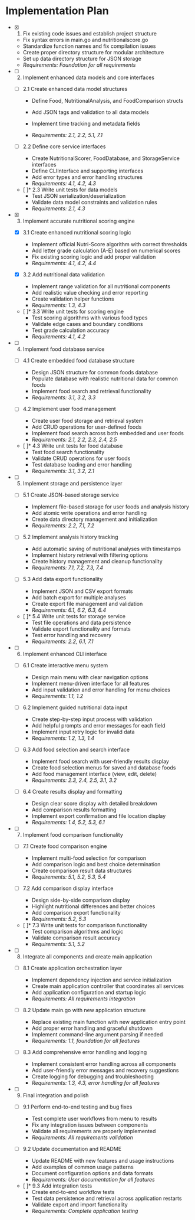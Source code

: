 # Implementation Plan

- [x] 1. Fix existing code issues and establish project structure



  - Fix syntax errors in main.go and nutritionalscore.go
  - Standardize function names and fix compilation issues
  - Create proper directory structure for modular architecture
  - Set up data directory structure for JSON storage
  - _Requirements: Foundation for all requirements_





- [ ] 2. Implement enhanced data models and core interfaces
  - [ ] 2.1 Create enhanced data model structures
    - Define Food, NutritionalAnalysis, and FoodComparison structs
    - Add JSON tags and validation to all data models


    - Implement time tracking and metadata fields
    - _Requirements: 2.1, 2.2, 5.1, 7.1_

  - [ ] 2.2 Define core service interfaces
    - Create NutritionalScorer, FoodDatabase, and StorageService interfaces
    - Define CLIInterface and supporting interfaces
    - Add error types and error handling structures
    - _Requirements: 4.1, 4.2, 4.3_


  - [ ]* 2.3 Write unit tests for data models
    - Test JSON serialization/deserialization
    - Validate data model constraints and validation rules
    - _Requirements: 2.1, 4.3_

- [x] 3. Implement accurate nutritional scoring engine

  - [x] 3.1 Create enhanced nutritional scoring logic

    - Implement official Nutri-Score algorithm with correct thresholds
    - Add letter grade calculation (A-E) based on numerical scores
    - Fix existing scoring logic and add proper validation
    - _Requirements: 4.1, 4.2, 4.4_

  - [x] 3.2 Add nutritional data validation


    - Implement range validation for all nutritional components
    - Add realistic value checking and error reporting
    - Create validation helper functions
    - _Requirements: 1.3, 4.3_

  - [ ]* 3.3 Write unit tests for scoring engine
    - Test scoring algorithms with various food types
    - Validate edge cases and boundary conditions
    - Test grade calculation accuracy
    - _Requirements: 4.1, 4.2_

- [ ] 4. Implement food database service
  - [ ] 4.1 Create embedded food database structure
    - Design JSON structure for common foods database
    - Populate database with realistic nutritional data for common foods
    - Implement food search and retrieval functionality
    - _Requirements: 3.1, 3.2, 3.3_

  - [ ] 4.2 Implement user food management
    - Create user food storage and retrieval system
    - Add CRUD operations for user-defined foods
    - Implement food search across both embedded and user foods
    - _Requirements: 2.1, 2.2, 2.3, 2.4, 2.5_

  - [ ]* 4.3 Write unit tests for food database
    - Test food search functionality
    - Validate CRUD operations for user foods
    - Test database loading and error handling
    - _Requirements: 3.1, 3.2, 2.1_

- [ ] 5. Implement storage and persistence layer
  - [ ] 5.1 Create JSON-based storage service
    - Implement file-based storage for user foods and analysis history
    - Add atomic write operations and error handling
    - Create data directory management and initialization
    - _Requirements: 2.2, 7.1, 7.2_

  - [ ] 5.2 Implement analysis history tracking
    - Add automatic saving of nutritional analyses with timestamps
    - Implement history retrieval with filtering options
    - Create history management and cleanup functionality
    - _Requirements: 7.1, 7.2, 7.3, 7.4_

  - [ ] 5.3 Add data export functionality
    - Implement JSON and CSV export formats
    - Add batch export for multiple analyses
    - Create export file management and validation
    - _Requirements: 6.1, 6.2, 6.3, 6.4_

  - [ ]* 5.4 Write unit tests for storage service
    - Test file operations and data persistence
    - Validate export functionality and formats
    - Test error handling and recovery
    - _Requirements: 2.2, 6.1, 7.1_

- [ ] 6. Implement enhanced CLI interface
  - [ ] 6.1 Create interactive menu system
    - Design main menu with clear navigation options
    - Implement menu-driven interface for all features
    - Add input validation and error handling for menu choices
    - _Requirements: 1.1, 1.2_

  - [ ] 6.2 Implement guided nutritional data input
    - Create step-by-step input process with validation
    - Add helpful prompts and error messages for each field
    - Implement input retry logic for invalid data
    - _Requirements: 1.2, 1.3, 1.4_

  - [ ] 6.3 Add food selection and search interface
    - Implement food search with user-friendly results display
    - Create food selection menus for saved and database foods
    - Add food management interface (view, edit, delete)
    - _Requirements: 2.3, 2.4, 2.5, 3.1, 3.2_

  - [ ] 6.4 Create results display and formatting
    - Design clear score display with detailed breakdown
    - Add comparison results formatting
    - Implement export confirmation and file location display
    - _Requirements: 1.4, 5.2, 5.3, 6.1_

- [ ] 7. Implement food comparison functionality
  - [ ] 7.1 Create food comparison engine
    - Implement multi-food selection for comparison
    - Add comparison logic and best choice determination
    - Create comparison result data structures
    - _Requirements: 5.1, 5.2, 5.3, 5.4_

  - [ ] 7.2 Add comparison display interface
    - Design side-by-side comparison display
    - Highlight nutritional differences and better choices
    - Add comparison export functionality
    - _Requirements: 5.2, 5.3_

  - [ ]* 7.3 Write unit tests for comparison functionality
    - Test comparison algorithms and logic
    - Validate comparison result accuracy
    - _Requirements: 5.1, 5.2_

- [ ] 8. Integrate all components and create main application
  - [ ] 8.1 Create application orchestration layer
    - Implement dependency injection and service initialization
    - Create main application controller that coordinates all services
    - Add application configuration and startup logic
    - _Requirements: All requirements integration_

  - [ ] 8.2 Update main.go with new application structure
    - Replace existing main function with new application entry point
    - Add proper error handling and graceful shutdown
    - Implement command-line argument parsing if needed
    - _Requirements: 1.1, foundation for all features_

  - [ ] 8.3 Add comprehensive error handling and logging
    - Implement consistent error handling across all components
    - Add user-friendly error messages and recovery suggestions
    - Create logging for debugging and troubleshooting
    - _Requirements: 1.3, 4.3, error handling for all features_

- [ ] 9. Final integration and polish
  - [ ] 9.1 Perform end-to-end testing and bug fixes
    - Test complete user workflows from menu to results
    - Fix any integration issues between components
    - Validate all requirements are properly implemented
    - _Requirements: All requirements validation_

  - [ ] 9.2 Update documentation and README
    - Update README with new features and usage instructions
    - Add examples of common usage patterns
    - Document configuration options and data formats
    - _Requirements: User documentation for all features_

  - [ ]* 9.3 Add integration tests
    - Create end-to-end workflow tests
    - Test data persistence and retrieval across application restarts
    - Validate export and import functionality
    - _Requirements: Complete application testing_